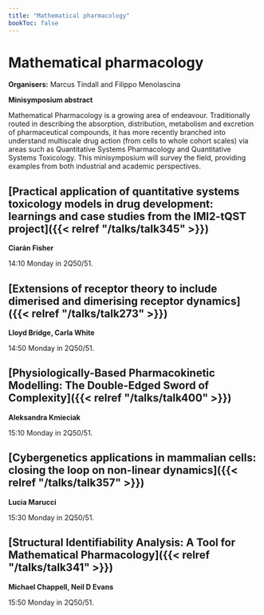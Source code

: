 ```yaml
---
title: "Mathematical pharmacology"
bookToc: false
---
```


# Mathematical pharmacology

**Organisers:** Marcus Tindall and Filippo Menolascina

**Minisymposium abstract**

Mathematical Pharmacology is a growing area of endeavour. Traditionally routed in describing the absorption, distribution, metabolism and excretion of pharmaceutical compounds, it has more recently branched into understand multiscale drug action (from cells to whole cohort scales) via areas such as Quantitative Systems Pharmacology and Quantitative Systems Toxicology. This minisymposium will survey the field, providing examples from both industrial and academic perspectives.



## [Practical application of quantitative systems toxicology models in drug development: learnings and case studies from the IMI2-tQST project]({{< relref "/talks/talk345" >}})

**Ciarán Fisher**

14:10 Monday in 2Q50/51.


## [Extensions of receptor theory to include dimerised and dimerising receptor dynamics]({{< relref "/talks/talk273" >}})

**Lloyd Bridge, Carla White**

14:50 Monday in 2Q50/51.


## [Physiologically-Based Pharmacokinetic Modelling: The Double-Edged Sword of Complexity]({{< relref "/talks/talk400" >}})

**Aleksandra Kmieciak**

15:10 Monday in 2Q50/51.


## [Cybergenetics applications in mammalian cells: closing the loop on non-linear dynamics]({{< relref "/talks/talk357" >}})

**Lucia Marucci**

15:30 Monday in 2Q50/51.


## [Structural Identifiability Analysis: A Tool for Mathematical Pharmacology]({{< relref "/talks/talk341" >}})

**Michael Chappell, Neil D Evans**

15:50 Monday in 2Q50/51.


